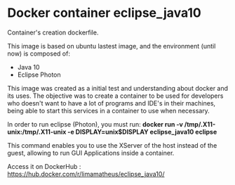 # Docker container eclipse_java10
Container's creation dockerfile.

This image is based on ubuntu lastest image, and the environment (until now) is composed of:
<ul>
  <li>Java 10</li>
  <li>Eclipse Photon</li>
</ul>

This image was created as a initial test and understanding about docker and its uses. The objective was to create a container to be used for developers who doesn't want to have a lot of programs and IDE's in their machines, being able to start this services in a container to use when necessary.

In order to run eclipse (Photon), you must run:
 <b>docker run -v /tmp/.X11-unix:/tmp/.X11-unix -e DISPLAY=unix$DISPLAY eclipse_java10 eclipse</b>

This command enables you to use the XServer of the host instead of the guest, allowing to run GUI Applications inside a container. 

Access it on DockerHub : https://hub.docker.com/r/limamatheus/eclipse_java10/
